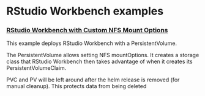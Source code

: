 # RStudio Workbench examples

### [RStudio Workbench with Custom NFS Mount Options](./rstudio-workbench-with-pv.yaml)

This example deploys RStudio Workbench with a PersistentVolume.

The PersistentVolume allows setting NFS mountOptions. It creates a storage class that RStudio Workbench then takes
advantage of when it creates its PersistentVolumeClaim.

PVC and PV will be left around after the helm release is removed (for manual cleanup). This protects data from being
deleted
